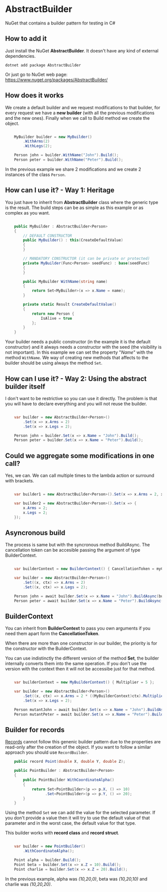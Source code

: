 # AbstractBuilder

NuGet that contains a builder pattern for testing in C#

## How to add it

Just install the NuGet **AbstractBuilder**. It doesn't have any kind of external dependencies.

    dotnet add package AbstractBuilder

Or just go to NuGet web page: https://www.nuget.org/packages/AbstractBuilder/

## How does it works

We create a default builder and we request modifications to that builder, for every request we have a **new builder** (with all the previous modifications and the new ones). Finally when we call to Build method we create the object.

```csharp

    MyBuilder builder = new MyBuilder()
        .WithArms(2)
        .WithLegs(2);

    Person john = builder.WithName("John").Build();
    Person peter = builder.WithName("Peter").Build();

```

In the previous example we share 2 modifications and we create 2 instances of the class `Person`.

## How can I use it? - Way 1: Heritage

You just have to inherit from **AbstractBuilder** class where the generic type is the result. The build steps can be as simple as this example or as complex as you want.

```csharp

    public MyBuilder : AbstractBuilder<Person>
    {
        // DEFAULT CONSTRUCTOR
        public MyBuilder() : this(CreateDefaultValue)
        {
        }

        // MANDATORY CONSTRUCTOR (it can be private or protected)
        private MyBuilder(Func<Person> seedFunc) : base(seedFunc)
        {
        }

        public MyBuilder WithName(string name)
        {
            return Set<MyBuilder>(x => x.Name = name);
        }

        private static Result CreateDefaultValue()
        {
            return new Person {
                IsAlive = true
            };
        }
    }

```

Your builder needs a public constructor (in the example it is the default constructor) and it always needs a constructor with the seed (the visibility is not important).
In this example we can set the property "*Name*" with the method `WithName`. We way of creating new methods that affects to the builder should be using always the method `Set`.

## How can I use it? - Way 2: Using the abstract builder itself

I don't want to be restrictive so you can use it directly. The problem is that you will have to declare everything and you will not reuse the builder.

```csharp

    var builder = new AbstractBuilder<Person>()
        .Set(x => x.Arms = 2)
        .Set(x => x.Legs = 2);

    Person john = builder.Set(x => x.Name = "John").Build();
    Person peter = builder.Set(x => x.Name = "Peter").Build();

```

## Could we aggregate some modifications in one call?

Yes, we can. We can call multiple times to the lambda action or surround with brackets.

```csharp

    var builder1 = new AbstractBuilder<Person>().Set(x => x.Arms = 2, x => x.Legs = 2)

    var builder2 = new AbstractBuilder<Person>().Set(x => {
        x.Arms = 2;
        x.Legs = 2;
    });

```

## Asyncronous build

The process is same but with the syncronous method BuildAsync. The cancellation token can be accesible passing the argument of type BuilderContext.

```csharp

    var builderContext = new BuilderContext() { CancellationToken = myCancellationToken };

    var builder = new AbstractBuilder<Person>()
        .Set((x, ctx) => x.Arms = 2)
        .Set((x, ctx) => x.Legs = 2);

    Person john = await builder.Set(x => x.Name = "John").BuildAsync(builderContext);
    Person peter = await builder.Set(x => x.Name = "Peter").BuildAsync(builderContext);

```

## BuilderContext

You can inherit from **BuilderContext** to pass you own arguments if you need them apart form the **CancellationToken**.

When there are more than one constructor in our builder, the priority is for the constructor with the BuilderContext.

You can use indistinctly the different version of the method **Set**, the builder internally converts them into the same operation. If you don't use the version with the context then it will not be accessibe just for that method.

```csharp

    var builderContext = new MyBuilderContext() { Multiplier = 5 };

    var builder = new AbstractBuilder<Person>()
        .Set((x, ctx) => x.Arms = 2 * ((MyBuilderContext)ctx).Multiplier)
        .Set(x => x.Legs = 2);

    Person mutantJohn = await builder.Set(x => x.Name = "John").BuildAsync(builderContext);
    Person mutantPeter = await builder.Set(x => x.Name = "Peter").BuildAsync(builderContext);

```

## Builder for records

[Records](https://docs.microsoft.com/en-us/dotnet/csharp/language-reference/builtin-types/record) cannot follow this genenic builder pattern due to the properties are read-only after the creation of the object. If you want to follow a similar approach you should use `RecordBuilder`.

```csharp
    public record Point(double X, double Y, double Z); 

    public PointBuilder : AbstractBuilder<Person>
    {
        public PointBuilder WithCoordinateAlpha()
        {
            return Set<PointBuilder>(p => p.X, () => 10)
                  .Set<PointBuilder>(p => p.Y, () => 20);
        }
    }

```

Using the method `Set` we can add the value for the selected parameter. If you don't provide a value then it will try to use the default value of that parameter and in the worst case, the default value for that type.

This builder works with **record class** and **record struct**.

```csharp

    var builder = new PointBuilder()
        .WithCoordinateAlpha();

    Point alpha = builder.Build();
    Point beta = builder.Set(x => x.Z = 10).Build();
    Point charlie = builder.Set(x => x.Z = 20).Build();

```

In the previous example, alpha was _(10,20,0)_, beta was _(10,20,10)_ and charlie was _(10,20,20)_.